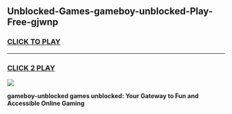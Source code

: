 
## Unblocked-Games-gameboy-unblocked-Play-Free-gjwnp
<h3>
<a href="https://premium76.site?title=gameboy-unblocked&ref=12A">CLICK TO PLAY</a></h3>
<hr>

<h3>
<a href="https://premium76.site?title=gameboy-unblocked&ref=12A">CLICK 2 PLAY</a>
  
</h3>

<a href="https://premium76.site?title=gameboy-unblocked&ref=12A"><img src="https://clearcache.store/games.png"></a>


**gameboy-unblocked games unblocked: Your Gateway to Fun and Accessible Online Gaming**

